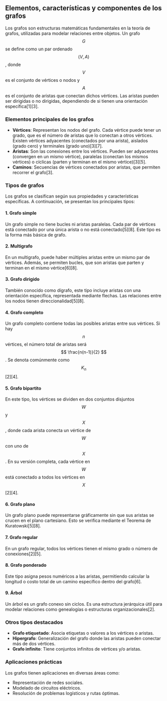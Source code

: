 ## Elementos, características y componentes de los grafos

Los grafos son estructuras matemáticas fundamentales en la teoría de grafos, utilizadas para modelar relaciones entre objetos. Un grafo $$ G $$ se define como un par ordenado $$ (V, A) $$, donde $$ V $$ es el conjunto de vértices o nodos y $$ A $$ es el conjunto de aristas que conectan dichos vértices. Las aristas pueden ser dirigidas o no dirigidas, dependiendo de si tienen una orientación específica[1][3].

### **Elementos principales de los grafos**
- **Vértices**: Representan los nodos del grafo. Cada vértice puede tener un grado, que es el número de aristas que lo conectan a otros vértices. Existen vértices adyacentes (conectados por una arista), aislados (grado cero) y terminales (grado uno)[3][7].
- **Aristas**: Son las conexiones entre los vértices. Pueden ser adyacentes (convergen en un mismo vértice), paralelas (conectan los mismos vértices) o cíclicas (parten y terminan en el mismo vértice)[3][5].
- **Caminos**: Secuencias de vértices conectados por aristas, que permiten recorrer el grafo[3].

### **Tipos de grafos**
Los grafos se clasifican según sus propiedades y características específicas. A continuación, se presentan los principales tipos:

#### **1. Grafo simple**
Un grafo simple no tiene bucles ni aristas paralelas. Cada par de vértices está conectado por una única arista o no está conectado[5][8]. Este tipo es la forma más básica de grafo.

#### **2. Multigrafo**
En un multigrafo, puede haber múltiples aristas entre un mismo par de vértices. Además, se permiten bucles, que son aristas que parten y terminan en el mismo vértice[6][8].

#### **3. Grafo dirigido**
También conocido como dígrafo, este tipo incluye aristas con una orientación específica, representada mediante flechas. Las relaciones entre los nodos tienen direccionalidad[5][8].

#### **4. Grafo completo**
Un grafo completo contiene todas las posibles aristas entre sus vértices. Si hay $$ n $$ vértices, el número total de aristas será $$ \frac{n(n-1)}{2} $$. Se denota comúnmente como $$ K_n $$[2][4].

#### **5. Grafo bipartito**
En este tipo, los vértices se dividen en dos conjuntos disjuntos $$ W $$ y $$ X $$, donde cada arista conecta un vértice de $$ W $$ con uno de $$ X $$. En su versión completa, cada vértice en $$ W $$ está conectado a todos los vértices en $$ X $$[2][4].

#### **6. Grafo plano**
Un grafo plano puede representarse gráficamente sin que sus aristas se crucen en el plano cartesiano. Esto se verifica mediante el Teorema de Kuratowski[5][8].

#### **7. Grafo regular**
En un grafo regular, todos los vértices tienen el mismo grado o número de conexiones[2][5].

#### **8. Grafo ponderado**
Este tipo asigna pesos numéricos a las aristas, permitiendo calcular la longitud o costo total de un camino específico dentro del grafo[6].

#### **9. Árbol**
Un árbol es un grafo conexo sin ciclos. Es una estructura jerárquica útil para modelar relaciones como genealogías o estructuras organizacionales[2].

### **Otros tipos destacados**
- **Grafo etiquetado**: Asocia etiquetas o valores a los vértices o aristas.
- **Hipergrafo**: Generalización del grafo donde las aristas pueden conectar más de dos vértices.
- **Grafo infinito**: Tiene conjuntos infinitos de vértices y/o aristas.

### **Aplicaciones prácticas**
Los grafos tienen aplicaciones en diversas áreas como:
- Representación de redes sociales.
- Modelado de circuitos eléctricos.
- Resolución de problemas logísticos y rutas óptimas.

